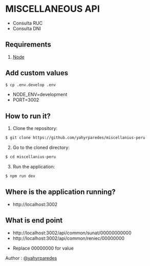 # MISCELLANEOUS API
- Consulta RUC
- Consulta DNI

## Requirements
1. [Node](https://nodejs.org)
  
## Add custom values
```bash
$ cp .env.develop .env
 ```
- NODE_ENV=development
- PORT=3002

## How to run it?
1. Clone the repository:
```bash
$ git clone https://github.com/yahyrparedes/miscellanius-peru
```

2. Go to the cloned directory:
```bash
$ cd miscellanius-peru
```

3. Run the application:
```bash
$ npm run dev
```

## Where is the application running?
- http://localhost:3002


## What is end point
- http://localhost:3002/api/common/sunat/00000000000
- http://localhost:3002/api/common/reniec/00000000

* Replace 00000000 for value

Author : [@yahyrparedes](https://www.linkedin.com/in/yahyrparedesarteaga/)
